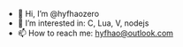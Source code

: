 - 👋 Hi, I’m @hyfhaozero
- 👀 I’m interested in: C, Lua, V, nodejs
- 📫 How to reach me: hyfhao@outlook.com

<!---
hyfhaozero/hyfhaozero is a ✨ special ✨ repository because its `README.md` (this file) appears on your GitHub profile.
You can click the Preview link to take a look at your changes.
--->
